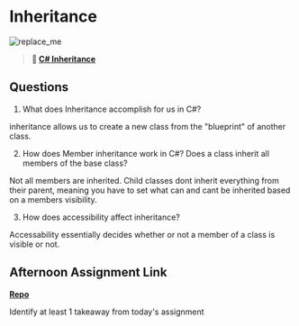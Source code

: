 # Inheritance

![replace_me](https://codeworks.blob.core.windows.net/public/assets/img/illustrations/placeholder.svg)

> **📖 [C# Inheritance](https://codeworksacademy.com/fs-student-guide/resources/wk10/04-Inheritance)**

## Questions

1. What does Inheritance accomplish for us in C#?

inheritance allows us to create a new class from the "blueprint" of another class.

2. How does Member inheritance work in C#? Does a class inherit all members of the base class?

Not all members are inherited. Child classes dont inherit everything from their parent, meaning you have to set what can and cant be inherited based on a members visibility.

3. How does accessibility affect inheritance?

Accessability essentially decides whether or not a member of a class is visible or not.

## Afternoon Assignment Link

**[Repo](https://github.com/IsaiahSnyder-Programming/PlanesTrainsandAutomobiles)**

Identify at least 1 takeaway from today's assignment

